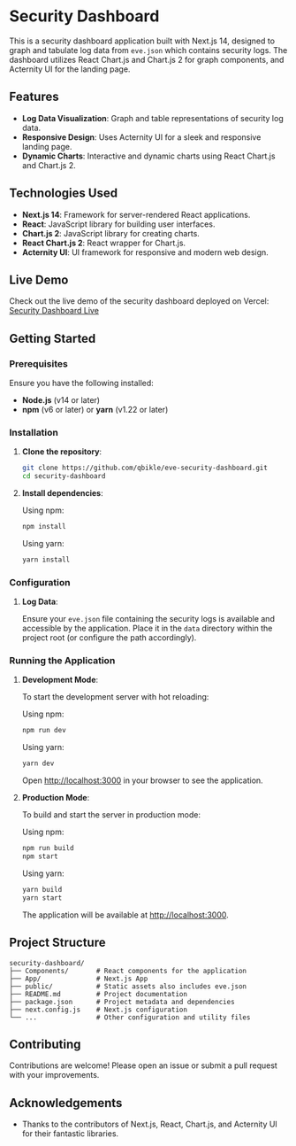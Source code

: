 # Security Dashboard

This is a security dashboard application built with Next.js 14, designed to graph and tabulate log data from `eve.json` which contains security logs. The dashboard utilizes React Chart.js and Chart.js 2 for graph components, and Acternity UI for the landing page.

## Features

- **Log Data Visualization**: Graph and table representations of security log data.
- **Responsive Design**: Uses Acternity UI for a sleek and responsive landing page.
- **Dynamic Charts**: Interactive and dynamic charts using React Chart.js and Chart.js 2.

## Technologies Used

- **Next.js 14**: Framework for server-rendered React applications.
- **React**: JavaScript library for building user interfaces.
- **Chart.js 2**: JavaScript library for creating charts.
- **React Chart.js 2**: React wrapper for Chart.js.
- **Acternity UI**: UI framework for responsive and modern web design.

## Live Demo

Check out the live demo of the security dashboard deployed on Vercel: [Security Dashboard Live](https://{your-deployment-url}.vercel.app)

## Getting Started

### Prerequisites

Ensure you have the following installed:

- **Node.js** (v14 or later)
- **npm** (v6 or later) or **yarn** (v1.22 or later)

### Installation

1. **Clone the repository**:

   ```bash
   git clone https://github.com/qbikle/eve-security-dashboard.git
   cd security-dashboard
   ```

2. **Install dependencies**:

   Using npm:

   ```bash
   npm install
   ```

   Using yarn:

   ```bash
   yarn install
   ```

### Configuration

1. **Log Data**:

   Ensure your `eve.json` file containing the security logs is available and accessible by the application. Place it in the `data` directory within the project root (or configure the path accordingly).

### Running the Application

1. **Development Mode**:

   To start the development server with hot reloading:

   Using npm:

   ```bash
   npm run dev
   ```

   Using yarn:

   ```bash
   yarn dev
   ```

   Open [http://localhost:3000](http://localhost:3000) in your browser to see the application.

2. **Production Mode**:

   To build and start the server in production mode:

   Using npm:

   ```bash
   npm run build
   npm start
   ```

   Using yarn:

   ```bash
   yarn build
   yarn start
   ```

   The application will be available at [http://localhost:3000](http://localhost:3000).

## Project Structure

```
security-dashboard/
├── Components/       # React components for the application
├── App/              # Next.js App
├── public/           # Static assets also includes eve.json
├── README.md         # Project documentation
├── package.json      # Project metadata and dependencies
├── next.config.js    # Next.js configuration
└── ...               # Other configuration and utility files
```

## Contributing

Contributions are welcome! Please open an issue or submit a pull request with your improvements.

## Acknowledgements

- Thanks to the contributors of Next.js, React, Chart.js, and Acternity UI for their fantastic libraries.
